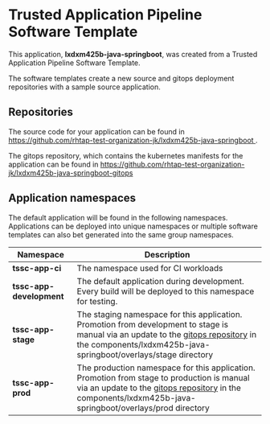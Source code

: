 # Trusted Application Pipeline Software Template

This application, **lxdxm425b-java-springboot**, was created from a Trusted Application Pipeline Software Template.

The software templates create a new source and gitops deployment repositories with a sample source application. 

## Repositories

The source code for your application can be found in [https://github.com/rhtap-test-organization-jk/lxdxm425b-java-springboot ](https://github.com/rhtap-test-organization-jk/lxdxm425b-java-springboot ).
 
The gitops repository, which contains the kubernetes manifests for the application can be found in 
[https://github.com/rhtap-test-organization-jk/lxdxm425b-java-springboot-gitops ](https://github.com/rhtap-test-organization-jk/lxdxm425b-java-springboot-gitops ) 

## Application namespaces 

The default application will be found in the following namespaces. Applications can be deployed into unique namespaces or multiple software templates can also bet generated into the same group namespaces.  

|  Namespace   |  Description   |  
| -------- | -------- |
| **tssc-app-ci** | The namespace used for CI workloads |
| **tssc-app-development** | The default application during development. Every build will be deployed to this namespace for testing. |
| **tssc-app-stage** | The staging namespace for this application. Promotion from development to stage is manual via an update to the [gitops repository](https://github.com/rhtap-test-organization-jk/lxdxm425b-java-springboot-gitops ) in the components/lxdxm425b-java-springboot/overlays/stage directory |
| **tssc-app-prod** | The production namespace for this application. Promotion from stage to production is manual via an update to the [gitops repository](https://github.com/rhtap-test-organization-jk/lxdxm425b-java-springboot-gitops ) in the components/lxdxm425b-java-springboot/overlays/prod directory |